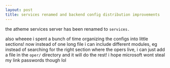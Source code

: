 ```yaml
---
layout: post
title: services renamed and backend config distribution improvements
---
```


the atheme services server has been renamed to `services.`

also wheeee i spent a bunch of time organizing the configs into little sections!
now instead of one long file i can include different modules, eg instead of searching for the right section where the opers live, i can just add a file in the `oper/` directory and it will do the rest!
i hope microsoft wont steal my link passwords though lol

